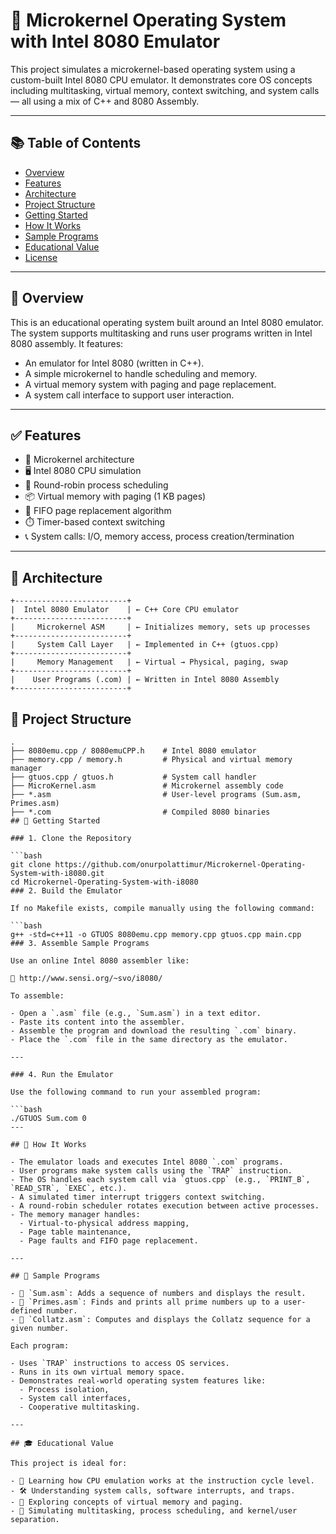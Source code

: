 # 🧠 Microkernel Operating System with Intel 8080 Emulator

This project simulates a microkernel-based operating system using a custom-built Intel 8080 CPU emulator. It demonstrates core OS concepts including multitasking, virtual memory, context switching, and system calls — all using a mix of C++ and 8080 Assembly.

---

## 📚 Table of Contents

- [Overview](#overview)
- [Features](#features)
- [Architecture](#architecture)
- [Project Structure](#project-structure)
- [Getting Started](#getting-started)
- [How It Works](#how-it-works)
- [Sample Programs](#sample-programs)
- [Educational Value](#educational-value)
- [License](#license)

---

## 📝 Overview

This is an educational operating system built around an Intel 8080 emulator. The system supports multitasking and runs user programs written in Intel 8080 assembly. It features:

- An emulator for Intel 8080 (written in C++).
- A simple microkernel to handle scheduling and memory.
- A virtual memory system with paging and page replacement.
- A system call interface to support user interaction.

---

## ✅ Features

- 🧱 Microkernel architecture
- 🖥️ Intel 8080 CPU simulation
- 🔁 Round-robin process scheduling
- 📦 Virtual memory with paging (1 KB pages)
- 🔄 FIFO page replacement algorithm
- ⏱️ Timer-based context switching
- 📞 System calls: I/O, memory access, process creation/termination

---

## 🧩 Architecture

```text
+-------------------------+
|  Intel 8080 Emulator    | ← C++ Core CPU emulator
+-------------------------+
|     Microkernel ASM     | ← Initializes memory, sets up processes
+-------------------------+
|     System Call Layer   | ← Implemented in C++ (gtuos.cpp)
+-------------------------+
|     Memory Management   | ← Virtual → Physical, paging, swap
+-------------------------+
|    User Programs (.com) | ← Written in Intel 8080 Assembly
+-------------------------+
```
## 📂 Project Structure

```text
.
├── 8080emu.cpp / 8080emuCPP.h    # Intel 8080 emulator
├── memory.cpp / memory.h         # Physical and virtual memory manager
├── gtuos.cpp / gtuos.h           # System call handler
├── MicroKernel.asm               # Microkernel assembly code
├── *.asm                         # User-level programs (Sum.asm, Primes.asm)
├── *.com                         # Compiled 8080 binaries
## 🚀 Getting Started

### 1. Clone the Repository

```bash
git clone https://github.com/onurpolattimur/Microkernel-Operating-System-with-i8080.git
cd Microkernel-Operating-System-with-i8080
### 2. Build the Emulator

If no Makefile exists, compile manually using the following command:

```bash
g++ -std=c++11 -o GTUOS 8080emu.cpp memory.cpp gtuos.cpp main.cpp
### 3. Assemble Sample Programs

Use an online Intel 8080 assembler like:

🔗 http://www.sensi.org/~svo/i8080/

To assemble:

- Open a `.asm` file (e.g., `Sum.asm`) in a text editor.
- Paste its content into the assembler.
- Assemble the program and download the resulting `.com` binary.
- Place the `.com` file in the same directory as the emulator.

---

### 4. Run the Emulator

Use the following command to run your assembled program:

```bash
./GTUOS Sum.com 0
---

## 🔧 How It Works

- The emulator loads and executes Intel 8080 `.com` programs.
- User programs make system calls using the `TRAP` instruction.
- The OS handles each system call via `gtuos.cpp` (e.g., `PRINT_B`, `READ_STR`, `EXEC`, etc.).
- A simulated timer interrupt triggers context switching.
- A round-robin scheduler rotates execution between active processes.
- The memory manager handles:
  - Virtual-to-physical address mapping,
  - Page table maintenance,
  - Page faults and FIFO page replacement.

---

## 🧪 Sample Programs

- 📄 `Sum.asm`: Adds a sequence of numbers and displays the result.
- 📄 `Primes.asm`: Finds and prints all prime numbers up to a user-defined number.
- 📄 `Collatz.asm`: Computes and displays the Collatz sequence for a given number.

Each program:

- Uses `TRAP` instructions to access OS services.
- Runs in its own virtual memory space.
- Demonstrates real-world operating system features like:
  - Process isolation,
  - System call interfaces,
  - Cooperative multitasking.

---

## 🎓 Educational Value

This project is ideal for:

- 🧠 Learning how CPU emulation works at the instruction cycle level.
- 🛠️ Understanding system calls, software interrupts, and traps.
- 🧰 Exploring concepts of virtual memory and paging.
- 🔁 Simulating multitasking, process scheduling, and kernel/user separation.
